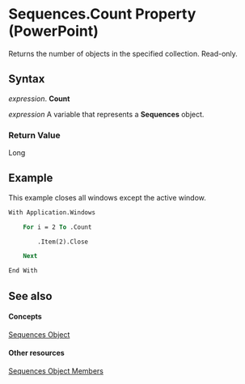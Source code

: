 
# Sequences.Count Property (PowerPoint)

Returns the number of objects in the specified collection. Read-only.


## Syntax

 _expression_. **Count**

 _expression_ A variable that represents a **Sequences** object.


### Return Value

Long


## Example

This example closes all windows except the active window.


```vb
With Application.Windows

    For i = 2 To .Count

        .Item(2).Close

    Next

End With
```


## See also


#### Concepts


[Sequences Object](7650703c-9072-6867-6367-4496b067aa8e.md)
#### Other resources


[Sequences Object Members](709077eb-c21e-9d31-7958-b898c268f4cb.md)
